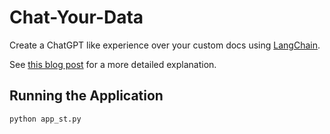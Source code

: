 # Chat-Your-Data

Create a ChatGPT like experience over your custom docs using [LangChain](https://github.com/langchain-ai/langchain).

See [this blog post](blogpost.md) for a more detailed explanation.

## Running the Application

`python app_st.py`